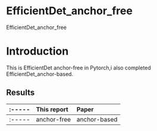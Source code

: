 # EfficientDet_anchor_free
EfficientDet_anchor_free



# Introduction
This is EfficientDet anchor-free in Pytorch,i also completed EfficientDet_anchor-based.


## Results
| :-----  |This report| Paper   |
| :-----  | :-----    | :------ |
| :-----  |anchor-free|anchor-based|anchor-based|
